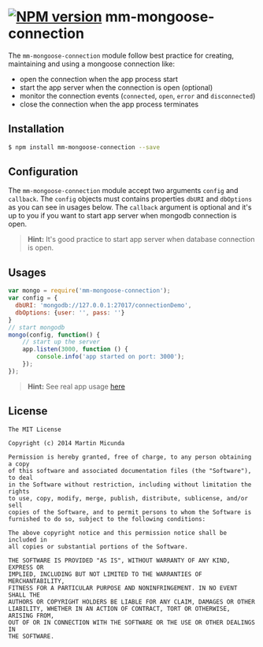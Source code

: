 [![NPM version](https://badge.fury.io/js/mm-mongoose-connection.svg)](http://badge.fury.io/js/mm-mongoose-connection)
mm-mongoose-connection
======================
The `mm-mongoose-connection` module follow best practice for creating, maintaining and using a mongoose connection like:
 * open the connection when the app process start
 * start the app server when the connection is open (optional)
 * monitor the connection events (`connected`, `open`, `error` and `disconnected`)
 * close the connection when the app process terminates

## Installation

```bash
$ npm install mm-mongoose-connection --save
```

## Configuration
The `mm-mongoose-connection` module accept two arguments `config` and `callback`. The `config` objects must contains
properties `dbURI` and `dbOptions` as you can see in usages below. The `callback` argument is optional and
it's up to you if you want to start app server when mongodb connection is open.
> **Hint:** It's good practice to start app server when database connection is open.

## Usages

```js
var mongo = require('mm-mongoose-connection');
var config = {
  dbURI: 'mongodb://127.0.0.1:27017/connectionDemo',
  dbOptions: {user: '', pass: ''}
}
// start mongodb
mongo(config, function() {
    // start up the server
    app.listen(3000, function () {
        console.info('app started on port: 3000');
    });
});
```
> **Hint:** See real app usage [here](https://github.com/martinmicunda/e-scheduling)

## License

    The MIT License
    
    Copyright (c) 2014 Martin Micunda  

    Permission is hereby granted, free of charge, to any person obtaining a copy
    of this software and associated documentation files (the "Software"), to deal
    in the Software without restriction, including without limitation the rights
    to use, copy, modify, merge, publish, distribute, sublicense, and/or sell
    copies of the Software, and to permit persons to whom the Software is
    furnished to do so, subject to the following conditions:
    
    The above copyright notice and this permission notice shall be included in
    all copies or substantial portions of the Software.
    
    THE SOFTWARE IS PROVIDED "AS IS", WITHOUT WARRANTY OF ANY KIND, EXPRESS OR
    IMPLIED, INCLUDING BUT NOT LIMITED TO THE WARRANTIES OF MERCHANTABILITY,
    FITNESS FOR A PARTICULAR PURPOSE AND NONINFRINGEMENT. IN NO EVENT SHALL THE
    AUTHORS OR COPYRIGHT HOLDERS BE LIABLE FOR ANY CLAIM, DAMAGES OR OTHER
    LIABILITY, WHETHER IN AN ACTION OF CONTRACT, TORT OR OTHERWISE, ARISING FROM,
    OUT OF OR IN CONNECTION WITH THE SOFTWARE OR THE USE OR OTHER DEALINGS IN
    THE SOFTWARE.
